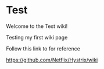# Test
Welcome to the Test wiki!

Testing my first wiki page

Follow this link to for reference

https://github.com/Netflix/Hystrix/wiki
